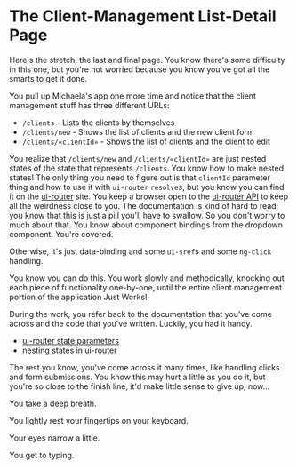 # The Client-Management List-Detail Page

Here's the stretch, the last and final page. You
know there's some difficulty in this one, but you're
not worried because you know you've got all the smarts
to get it done.

You pull up Michaela's app one more time and notice
that the client management stuff has three different
URLs:

* `/clients` - Lists the clients by themselves
* `/clients/new` - Shows the list of clients and the
  new client form
* `/clients/«clientId»` - Shows the list of clients
  and the client to edit

You realize that `/clients/new` and
`/clients/«clientId»` are just nested states of the
state that represents `/clients`. You know how to make
nested states! The only thing you need to figure out
is that `clientId` parameter thing and how to use it
with `ui-router` `resolve`s, but you know you can find
it on the
[ui-router](https://ui-router.github.io) site. You
keep a browser open to the [ui-router
API](https://ui-router.github.io/ng1/docs/latest/) to
keep all the weirdness close to you. The documentation
is kind of hard to read; you know that this is just a
pill you'll have to swallow. So you don't worry to much
about that. You know about component bindings from the
dropdown component. You're covered.

Otherwise, it's just data-binding and some `ui-sref`s
and some `ng-click` handling.

You know you can do this. You work slowly and
methodically, knocking out each piece of functionality
one-by-one, until the entire client management portion
of the application Just Works!

During the work, you refer back to the documentation
that you've come across and the code that you've
written. Luckily, you had it handy.

* [ui-router state parameters](https://ui-router.github.io/ng1/tutorial/hellosolarsystem#state-parameters)
* [nesting states in ui-router](https://ui-router.github.io/ng1/tutorial/hellogalaxy#nesting-states)

The rest you know, you've come across it many times,
like handling clicks and form submissions. You know
this may hurt a little as you do it, but you're so
close to the finish line, it'd make little sense to
give up, now...

You take a deep breath.

You lightly rest your fingertips on your keyboard.

Your eyes narrow a little.

You get to typing.
